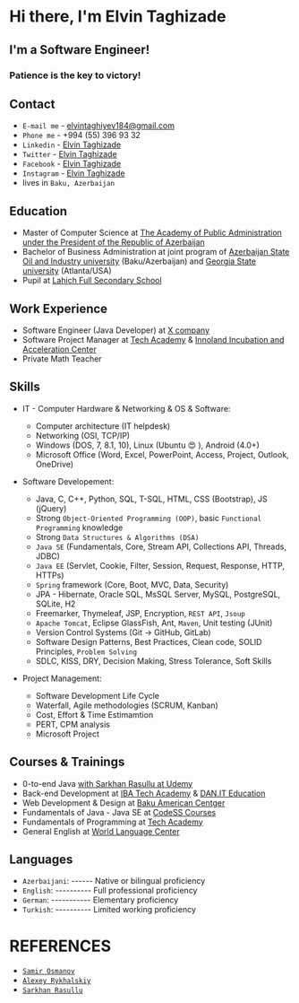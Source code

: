 # Hi there, I'm Elvin Taghizade

## I'm a Software Engineer!

### Patience is the key to victory! 

## Contact
  - `E-mail me` - elvintaghiyev184@gmail.com
  - `Phone me`  - +994 (55) 396 93 32
  - `Linkedin`  - [Elvin Taghizade](https://www.linkedin.com/in/elvintaghizade14/)
  - `Twitter`   - [Elvin Taghizade](https://twitter.com/elvin_taghizade)
  - `Facebook`  - [Elvin Taghizade](https://www.facebook.com/taghizade.elvin.14)
  - `Instagram` - [Elvin Taghizade](https://www.instagram.com/elvintaghizade14/)
  - lives in `Baku, Azerbaijan`


## Education

  - Master of Computer Science at [The Academy of Public Administration under the President of the Republic of Azerbaijan](http://dia.edu.az/en/)
  - Bachelor of Business Administration at joint program of [Azerbaijan State Oil and Industry university](http://www.asoiu.edu.az/az) (Baku/Azerbaijan) and [Georgia State university](https://www.gsu.edu/) (Atlanta/USA)
  - Pupil at [Lahich Full Secondary School](https://www.facebook.com/Lah%C4%B1c-m%C9%99kt%C9%99bi-306598886722713/)
  

## Work Experience
  
  - Software Engineer (Java Developer) at [X company](https://www.google.com/)
  - Software Project Manager at [Tech Academy](https://www.tech.edu.az/) & [Innoland Incubation and Acceleration Center](http://innoland.az/)
  - Private Math Teacher

## Skills
  
  - IT - Computer Hardware & Networking & OS & Software:
    - Computer architecture (IT helpdesk)
    - Networking (OSI, TCP/IP)
    - Windows (DOS, 7, 8.1, 10), Linux (Ubuntu :heart_eyes: ), Android (4.0+)
    - Microsoft Office (Word, Excel, PowerPoint, Access, Project, Outlook, OneDrive)

  - Software Developement:
    - Java, C, C++, Python, SQL, T-SQL, HTML, CSS (Bootstrap), JS (jQuery)
    - Strong `Object-Oriented Programming (OOP)`, basic `Functional Programming` knowledge
    - Strong `Data Structures & Algorithms (DSA)`
    - `Java SE` (Fundamentals, Core, Stream API, Collections API, Threads, JDBC)
    - `Java EE` (Servlet, Cookie, Filter, Session, Request, Response, HTTP, HTTPs)
    - `Spring` framework (Core, Boot, MVC, Data, Security)
    - JPA - Hibernate, Oracle SQL, MsSQL Server, MySQL, PostgreSQL, SQLite, H2
    - Freemarker, Thymeleaf, JSP, Encryption, `REST API`, `Jsoup`
    - `Apache Tomcat`, Eclipse GlassFish, Ant, `Maven`, Unit testing (JUnit)
    - Version Control Systems (Git -> GitHub, GitLab)
    - Software Design Patterns, Best Practices, Clean code, SOLID Principles, `Problem Solving`
    - SDLC, KISS, DRY, Decision Making, Stress Tolerance, Soft Skills

  - Project Management:
    - Software Development Life Cycle
    - Waterfall, Agile methodologies (SCRUM, Kanban)
    - Cost, Effort & Time Estimamtion
    - PERT, CPM analysis
    - Microsoft Project


## Courses & Trainings

  - 0-to-end Java [with Sarkhan Rasullu at Udemy](https://www.udemy.com/course/java-azerbaycan-dilinde/learn/lecture/18506614?start=2445#overview)
  - Back-end Development at [IBA Tech Academy](https://ibatech.az/en/) & [DAN.IT Education](https://dan-it.com.ua/en/)
  - Web Development & Design at [Baku American Centger](https://www.facebook.com/bakuamericancenter/)
  - Fundamentals of Java - Java SE at [CodeSS Courses](https://www.facebook.com/samir.osmanov.18)
  - Fundamentals of Programming at [Tech Academy](https://www.tech.edu.az/)
  - General English at [World Language Center](https://www.facebook.com/worldlc.eu/)


## Languages
  - `Azerbaijani`:  ------ Native or bilingual proficiency
  - `English`:  ----------  Full professional proficiency
  - `German`:   -----------  Elementary proficiency
  - `Turkish`:  ----------  Limited working proficiency


# REFERENCES
  - [`Samir Osmanov`](samirosmanov1988@gmail.com)
  - [`Alexey Rykhalskiy`](alexey.rykhalskiy@gmail.com)
  - [`Sarkhan Rasullu`](sarkhanrasullu@gmail.com)
